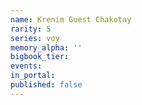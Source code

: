 ```yaml
---
name: Krenim Guest Chakotay
rarity: 5
series: voy
memory_alpha: ''
bigbook_tier:
events:
in_portal:
published: false
---
```

